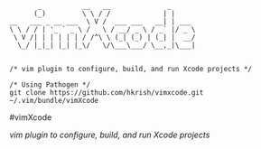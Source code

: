     
           _          __   __              _      
          (_)         \ \ / /             | |     
    __   ___ _ __ ___  \ V /  ___ ___   __| | ___ 
    \ \ / / | '_ ` _ \ /   \ / __/ _ \ / _` |/ _ \
     \ V /| | | | | | / /^\ \ (_| (_) | (_| |  __/
      \_/ |_|_| |_| |_\/   \/\___\___/ \__,_|\___|
                                                  
    
    /* vim plugin to configure, build, and run Xcode projects */

    /* Using Pathogen */
    git clone https://github.com/hkrish/vimxcode.git ~/.vim/bundle/vimXcode


#vimXcode

*vim plugin to configure, build, and run Xcode projects*



